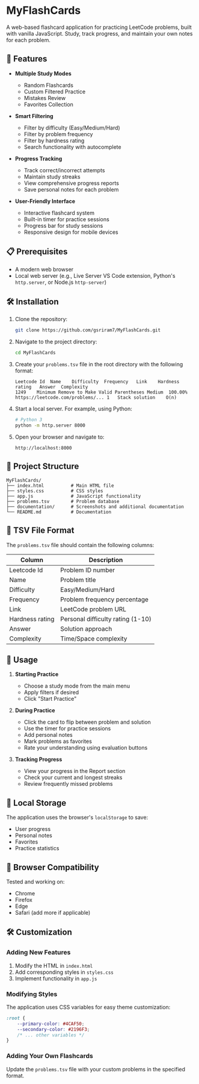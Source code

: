 # MyFlashCards

A web-based flashcard application for practicing LeetCode problems, built with vanilla JavaScript. Study, track progress, and maintain your own notes for each problem.

## 🚀 Features

- **Multiple Study Modes**
  - Random Flashcards
  - Custom Filtered Practice
  - Mistakes Review
  - Favorites Collection

- **Smart Filtering**
  - Filter by difficulty (Easy/Medium/Hard)
  - Filter by problem frequency
  - Filter by hardness rating
  - Search functionality with autocomplete

- **Progress Tracking**
  - Track correct/incorrect attempts
  - Maintain study streaks
  - View comprehensive progress reports
  - Save personal notes for each problem

- **User-Friendly Interface**
  - Interactive flashcard system
  - Built-in timer for practice sessions
  - Progress bar for study sessions
  - Responsive design for mobile devices

## 📋 Prerequisites

- A modern web browser
- Local web server (e.g., Live Server VS Code extension, Python's `http.server`, or Node.js `http-server`)

## 🛠️ Installation

1. Clone the repository:
   ```bash
   git clone https://github.com/gsriram7/MyFlashCards.git
   ```

2. Navigate to the project directory:
   ```bash
   cd MyFlashCards
   ```

3. Create your `problems.tsv` file in the root directory with the following format:
   ```
   Leetcode Id  Name    Difficulty  Frequency   Link    Hardness rating   Answer  Complexity
   1249    Minimum Remove to Make Valid Parentheses Medium  100.00% https://leetcode.com/problems/... 1   Stack solution    O(n)
   ```

4. Start a local server. For example, using Python:
   ```bash
   # Python 3
   python -m http.server 8000
   ```

5. Open your browser and navigate to:
   ```
   http://localhost:8000
   ```

## 📁 Project Structure

```
MyFlashCards/
├── index.html          # Main HTML file
├── styles.css          # CSS styles
├── app.js              # JavaScript functionality
├── problems.tsv        # Problem database
├── documentation/      # Screenshots and additional documentation
└── README.md           # Documentation
```

## 📝 TSV File Format

The `problems.tsv` file should contain the following columns:

| Column           | Description                                |
|------------------|--------------------------------------------|
| Leetcode Id      | Problem ID number                         |
| Name             | Problem title                             |
| Difficulty       | Easy/Medium/Hard                          |
| Frequency        | Problem frequency percentage              |
| Link             | LeetCode problem URL                      |
| Hardness rating  | Personal difficulty rating (1-10)         |
| Answer           | Solution approach                         |
| Complexity       | Time/Space complexity                     |

## 🎯 Usage

1. **Starting Practice**
   - Choose a study mode from the main menu
   - Apply filters if desired
   - Click "Start Practice"

2. **During Practice**
   - Click the card to flip between problem and solution
   - Use the timer for practice sessions
   - Add personal notes
   - Mark problems as favorites
   - Rate your understanding using evaluation buttons

3. **Tracking Progress**
   - View your progress in the Report section
   - Check your current and longest streaks
   - Review frequently missed problems

## 💾 Local Storage

The application uses the browser's `localStorage` to save:
- User progress
- Personal notes
- Favorites
- Practice statistics

## 🔄 Browser Compatibility

Tested and working on:
- Chrome
- Firefox
- Edge
- Safari (add more if applicable)

## 🛠️ Customization

### Adding New Features

1. Modify the HTML in `index.html`
2. Add corresponding styles in `styles.css`
3. Implement functionality in `app.js`

### Modifying Styles

The application uses CSS variables for easy theme customization:

```css
:root {
    --primary-color: #4CAF50;
    --secondary-color: #2196F3;
    /* ... other variables */
}
```

### Adding Your Own Flashcards

Update the `problems.tsv` file with your custom problems in the specified format.
